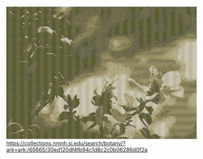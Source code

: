 <img src="covillea.png">https://collections.nmnh.si.edu/search/botany/?ark=ark:/65665/30ed120df4fb94c1d8c2c0b06286d0f2a</img>
